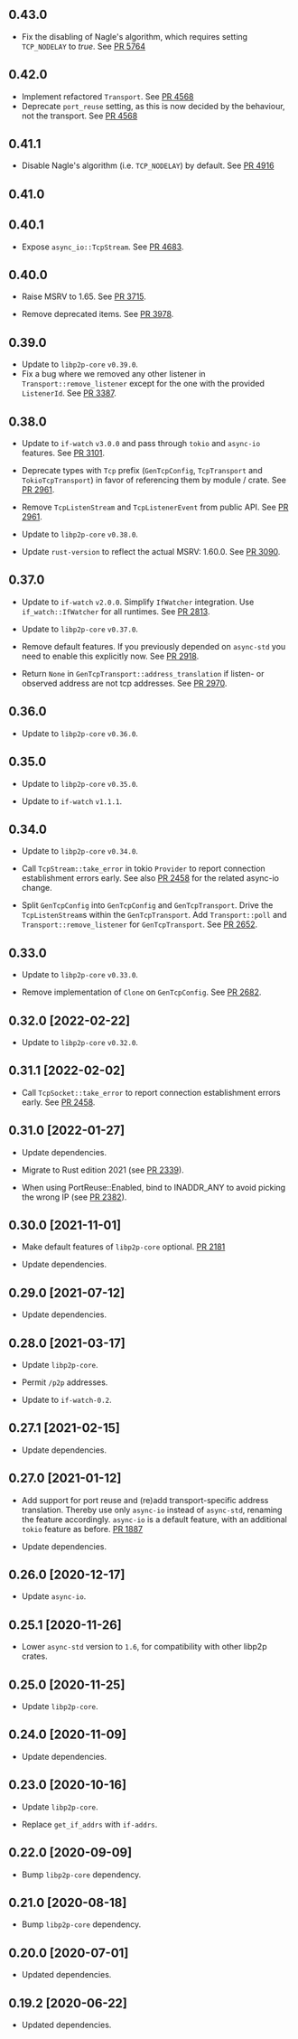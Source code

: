## 0.43.0

- Fix the disabling of Nagle's algorithm, which requires setting `TCP_NODELAY` to _true_.
  See [PR 5764](https://github.com/libp2p/rust-libp2p/pull/5764)

<!-- Update to libp2p-core v0.43.0 -->

## 0.42.0

- Implement refactored `Transport`.
  See [PR 4568]
- Deprecate `port_reuse` setting, as this is now decided by the behaviour, not the transport.
  See [PR 4568]

[PR 4568]: https://github.com/libp2p/rust-libp2p/pull/4568

## 0.41.1

- Disable Nagle's algorithm (i.e. `TCP_NODELAY`) by default.
  See [PR 4916](https://github.com/libp2p/rust-libp2p/pull/4916)

## 0.41.0


## 0.40.1

- Expose `async_io::TcpStream`.
  See [PR 4683](https://github.com/libp2p/rust-libp2p/pull/4683).

## 0.40.0

- Raise MSRV to 1.65.
  See [PR 3715].

- Remove deprecated items. See [PR 3978].

[PR 3715]: https://github.com/libp2p/rust-libp2p/pull/3715
[PR 3978]: https://github.com/libp2p/rust-libp2p/pull/3978

## 0.39.0

- Update to `libp2p-core` `v0.39.0`.
- Fix a bug where we removed any other listener in `Transport::remove_listener` except for the one with the provided `ListenerId`. See [PR 3387].

[PR 3387]: https://github.com/libp2p/rust-libp2p/pull/3387

## 0.38.0

- Update to `if-watch`  `v3.0.0` and pass through `tokio` and `async-io` features. See [PR 3101].

- Deprecate types with `Tcp` prefix (`GenTcpConfig`, `TcpTransport` and `TokioTcpTransport`) in favor of referencing them by module / crate. See [PR 2961].

- Remove `TcpListenStream` and `TcpListenerEvent` from public API. See [PR 2961].

- Update to `libp2p-core` `v0.38.0`.

- Update `rust-version` to reflect the actual MSRV: 1.60.0. See [PR 3090].

[PR 3101]: https://github.com/libp2p/rust-libp2p/pull/3101
[PR 2961]: https://github.com/libp2p/rust-libp2p/pull/2961
[PR 3090]: https://github.com/libp2p/rust-libp2p/pull/3090

## 0.37.0

- Update to `if-watch` `v2.0.0`. Simplify `IfWatcher` integration.
  Use `if_watch::IfWatcher` for all runtimes. See [PR 2813].

- Update to `libp2p-core` `v0.37.0`.

- Remove default features. If you previously depended on `async-std` you need to enable this explicitly now. See [PR 2918].

- Return `None` in `GenTcpTransport::address_translation` if listen- or observed address are not tcp addresses.
  See [PR 2970].

[PR 2813]: https://github.com/libp2p/rust-libp2p/pull/2813
[PR 2918]: https://github.com/libp2p/rust-libp2p/pull/2918
[PR 2970]: https://github.com/libp2p/rust-libp2p/pull/2970

## 0.36.0

- Update to `libp2p-core` `v0.36.0`.

## 0.35.0

- Update to `libp2p-core` `v0.35.0`.

- Update to `if-watch` `v1.1.1`.

## 0.34.0

- Update to `libp2p-core` `v0.34.0`.

- Call `TcpStream::take_error` in tokio `Provider` to report connection
  establishment errors early. See also [PR 2458] for the related async-io
  change.

- Split `GenTcpConfig` into `GenTcpConfig` and `GenTcpTransport`. Drive the `TcpListenStream`s
  within the `GenTcpTransport`. Add `Transport::poll` and `Transport::remove_listener`
  for `GenTcpTransport`. See [PR 2652].

[PR 2652]: https://github.com/libp2p/rust-libp2p/pull/2652

## 0.33.0

- Update to `libp2p-core` `v0.33.0`.

- Remove implementation of `Clone` on `GenTcpConfig`. See [PR 2682].

[PR 2682]: https://github.com/libp2p/rust-libp2p/pull/2682

## 0.32.0 [2022-02-22]

- Update to `libp2p-core` `v0.32.0`.

## 0.31.1 [2022-02-02]

- Call `TcpSocket::take_error` to report connection establishment errors early. See [PR 2458].

[PR 2458]: https://github.com/libp2p/rust-libp2p/pull/2458

## 0.31.0 [2022-01-27]

- Update dependencies.

- Migrate to Rust edition 2021 (see [PR 2339]).

- When using PortReuse::Enabled, bind to INADDR_ANY to avoid picking the wrong IP (see [PR 2382]).

[PR 2382]: https://github.com/libp2p/rust-libp2p/pull/2382
[PR 2339]: https://github.com/libp2p/rust-libp2p/pull/2339

## 0.30.0 [2021-11-01]

- Make default features of `libp2p-core` optional.
  [PR 2181](https://github.com/libp2p/rust-libp2p/pull/2181)

- Update dependencies.

## 0.29.0 [2021-07-12]

- Update dependencies.

## 0.28.0 [2021-03-17]

- Update `libp2p-core`.

- Permit `/p2p` addresses.

- Update to `if-watch-0.2`.

## 0.27.1 [2021-02-15]

- Update dependencies.

## 0.27.0 [2021-01-12]

- Add support for port reuse and (re)add transport-specific
  address translation. Thereby use only `async-io` instead of
  `async-std`, renaming the feature accordingly. `async-io`
  is a default feature, with an additional `tokio` feature
  as before.
  [PR 1887](https://github.com/libp2p/rust-libp2p/pull/1887)

- Update dependencies.

## 0.26.0 [2020-12-17]

- Update `async-io`.

## 0.25.1 [2020-11-26]

- Lower `async-std` version to `1.6`, for compatibility
  with other libp2p crates.

## 0.25.0 [2020-11-25]

- Update `libp2p-core`.

## 0.24.0 [2020-11-09]

- Update dependencies.

## 0.23.0 [2020-10-16]

- Update `libp2p-core`.

- Replace `get_if_addrs` with `if-addrs`.

## 0.22.0 [2020-09-09]

- Bump `libp2p-core` dependency.

## 0.21.0 [2020-08-18]

- Bump `libp2p-core` dependency.

## 0.20.0 [2020-07-01]

- Updated dependencies.

## 0.19.2 [2020-06-22]

- Updated dependencies.
